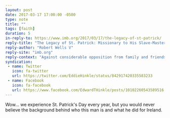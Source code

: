 ```yaml
---
layout: post
date: 2017-03-17 17:00:00 -0500
type: note
title: ""
tags: [faith]
duration: 5
in-reply-to: https://www.imb.org/2017/03/17/the-legacy-of-st-patrick/
reply-title: "The Legacy of St. Patrick: Missionary to His Slave-Masters"
reply-author: "Robert Wells V"
reply-site: "imb.org"
reply-context: "Against considerable opposition from family and friends, Patrick left his newfound comforts and gave his life to the cause of gospel advancement among the Irish, who were known for idol worship. Enduring insults from unbelievers, slander from believers, imprisonment and discomfort, he held to his belief that Ireland needed Christ...After just a few decades, more than a thousand Irish would profess faith, by Patrick’s own reports."
syndication:
 - name: Twitter
   icon: fa-twitter
   url: https://twitter.com/EddieHinkle/status/842917420335583233
 - name: Facebook
   icon: fa-facebook
   url: https://www.facebook.com/EdwardTHinkle/posts/10102260543589516
---
```

Wow... we experience St. Patrick's Day every year, but you would never believe the background behind who this man is and what he did for Ireland.